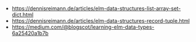 - https://dennisreimann.de/articles/elm-data-structures-list-array-set-dict.html
- https://dennisreimann.de/articles/elm-data-structures-record-tuple.html
- https://medium.com/@blogscot/learning-elm-data-types-6a25420a1b7b
